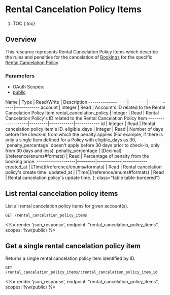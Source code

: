# Rental Cancelation Policy Items

1. TOC
{:toc}

## Overview

This resource represents Rental Cancelation Policy Items which describe the rules and penalties for the cancelation of [Bookings](/reference/endpoints/bookings/) for the specific [Rental Cancelation Policy](/reference/endpoints/rental_cancelation_policy/)

### Parameters
<ul class="nav nav-pills" role="tablist">
  <li class="disabled"><a>OAuth Scopes:</a></li>
  <li class="active"><a href="#public" role="tab" data-toggle="pill">public</a></li>
</ul>
<div class="tab-content" markdown="1">
  <div class="tab-pane active" id="public" markdown="1">
Name               | Type    | Read/Write | Description
-------------------|---------|------------|------------
account                   | Integer | Read       | Account's ID related to the Rental Cancelation Policy Item
rental_cancelation_policy | Integer | Read       | Rental Cancelation Policy's ID related to the Rental Cancelation Policy Item
-------------------|---------|------------|------------
id                 | Integer | Read       | Rental cancelation policy item's ID.
eligible_days      | Integer | Read       | Number of days before the check-in from which the penalty applies (For example, if there is only a single Item defined for a Policy with eligible_days as 30, `penalty_percentage` doesn't apply before 30 days prior to check-in, only from 30 days and less). 
penalty_percentage | [Decimal](/reference/enums#formats) | Read       | Percentage of penalty from the booking price.
-------------------|---------|------------|------------
created_at         | [Time](/reference/enums#formats) | Read         | Rental cancelation policy's create time.
updated_at         | [Time](/reference/enums#formats) | Read         | Rental cancelation policy's update time.
{: class="table table-bordered"}
  </div>
</div>

## List rental cancelation policy items

List all rental cancelation policy items for given account(s).

~~~
GET /rental_cancelation_policy_items
~~~

<%= render 'json_response', endpoint: "rental_cancelation_policy_items", scopes: %w(public) %>

## Get a single rental cancelation policy item

Returns a single rental cancelation policy item identified by ID.

~~~
GET /rental_cancelation_policy_items/:rental_cancelation_policy_item_id
~~~

<%= render 'json_response', endpoint: "rental_cancelation_policy_items", scopes: %w(public) %>
